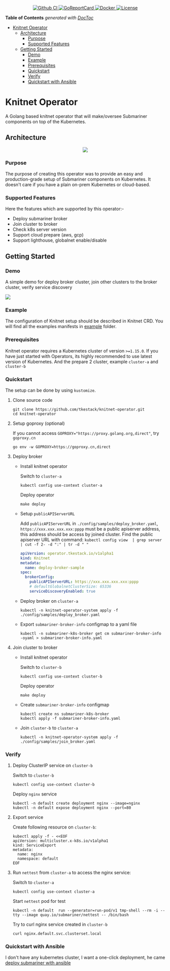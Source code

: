 <p align="center">
  <a href="https://github.com/tkestack/knitnet-operator">
    <img src="https://github.com/tkestack/knitnet-operator/workflows/CI%20Pipeline/badge.svg" alt="Github CI">
  </a>
  <a href="https://goreportcard.com/report/github.com/tkestack/knitnet-operator">
    <img src="https://goreportcard.com/badge/github.com/tkestack/knitnet-operator" alt="GoReportCard">
  </a>
  <a href="https://quay.io/repository/danielxlee/knitnet-operator">
    <img src="https://img.shields.io/badge/container-ready-green" alt="Docker">
  </a>
  <a href="https://github.com/tkestack/knitnet-operator/master/LICENSE">
    <img src="https://img.shields.io/badge/License-Apache%202.0-blue.svg" alt="License">
  </a>
</p>

<!-- START doctoc generated TOC please keep comment here to allow auto update -->
<!-- DON'T EDIT THIS SECTION, INSTEAD RE-RUN doctoc TO UPDATE -->
**Table of Contents**  *generated with [DocToc](https://github.com/thlorenz/doctoc)*

- [Knitnet Operator](#knitnet-operator)
  - [Architecture](#architecture)
    - [Purpose](#purpose)
    - [Supported Features](#supported-features)
  - [Getting Started](#getting-started)
    - [Demo](#demo)
    - [Example](#example)
    - [Prerequisites](#prerequisites)
    - [Quickstart](#quickstart)
    - [Verify](#verify)
    - [Quickstart with Ansible](#quickstart-with-ansible)

<!-- END doctoc generated TOC please keep comment here to allow auto update -->

# Knitnet Operator

A Golang based knitnet operator that will make/oversee Submariner components on top of the Kubernetes.

## Architecture

<div align="center">
    <img src="./docs/icons/submariner-arch.png">
</div>

### Purpose

The purpose of creating this operator was to provide an easy and production-grade setup of Submariner components on Kubernetes. It doesn't care if you have a plain on-prem Kubernetes or cloud-based.

### Supported Features

Here the features which are supported by this operator:-

- Deploy submariner broker
- Join cluster to broker
- Check k8s server version
- Support cloud prepare (aws, gcp)
- Support lighthouse, globalnet enable/disable

## Getting Started

### Demo

A simple demo for deploy broker cluster, join other clusters to the broker cluster, verify service discovery

<img src="./docs/icons/demo.gif">

### Example

The configuration of Knitnet setup should be described in Knitnet CRD. You will find all the examples manifests in [example](./config/samples) folder.

### Prerequisites

Knitnet operator requires a Kubernetes cluster of version `>=1.15.0`. If you have just started with Operators, its highly recommended to use latest version of Kubernetes. And the prepare 2 cluster, example `cluster-a` and `cluster-b`

### Quickstart

The setup can be done by using `kustomize`.

1. Clone source code

    ```shell
    git clone https://github.com/tkestack/knitnet-operator.git
    cd knitnet-operator
    ```

1. Setup goproxy (optional)

    If you cannot access `GOPROXY="https://proxy.golang.org,direct"`, try `goproxy.cn`

    ```shell
    go env -w GOPROXY=https://goproxy.cn,direct
    ```

1. Deploy broker

    - Install knitnet operator

        Switch to `cluster-a`

        ```shell
        kubectl config use-context cluster-a
        ```

        Deploy operator

        ```shell
        make deploy
        ```

    - Setup `publicAPIServerURL`

      Add `publicAPIServerURL` in `./config/samples/deploy_broker.yaml`, `https://xxx.xxx.xxx.xxx:pppp` must be a public apiserver address, this address should be access by joined cluster.
      Find the public apiserver URL with command: `kubectl config view  | grep server | cut -f 2- -d ":" | tr -d " "`

      ```yaml
      apiVersion: operator.tkestack.io/v1alpha1
      kind: Knitnet
      metadata:
        name: deploy-broker-sample
      spec:
        brokerConfig:
          publicAPIServerURL: https://xxx.xxx.xxx.xxx:pppp
          # defaultGlobalnetClusterSize: 65336
          serviceDiscoveryEnabled: true
      ```

    - Deploy broker on `cluster-a`

      ```shell
      kubectl -n knitnet-operator-system apply -f ./config/samples/deploy_broker.yaml
      ```

    - Export `submariner-broker-info` configmap to a yaml file

      ```shell
      kubectl -n submariner-k8s-broker get cm submariner-broker-info -oyaml > submariner-broker-info.yaml
      ```

1. Join cluster to broker

     - Install knitnet operator

        Switch to `cluster-b`

        ```shell
        kubectl config use-context cluster-b
        ```

        Deploy operator

        ```shell
        make deploy
        ```

     - Create `submariner-broker-info` configmap

       ```shell
       kubectl create ns submariner-k8s-broker
       kubectl apply -f submariner-broker-info.yaml
       ```

     - Join `cluster-b` to `cluster-a`

       ```shell
       kubectl -n knitnet-operator-system apply -f ./config/samples/join_broker.yaml
       ```

### Verify

1. Deploy ClusterIP service on `cluster-b`

    Switch to `cluster-b`

    ```shell
    kubectl config use-context cluster-b
    ```

    Deploy `nginx` service

    ```shell
    kubectl -n default create deployment nginx --image=nginx
    kubectl -n default expose deployment nginx --port=80
    ```

1. Export service

   Create following resource on `cluster-b`:

    ```shell
    kubectl apply -f - <<EOF
    apiVersion: multicluster.x-k8s.io/v1alpha1
    kind: ServiceExport
    metadata:
      name: nginx
      namespace: default
    EOF
    ```

1. Run `nettest` from `cluster-a` to access the nginx service:

    Switch to `cluster-a`

    ```shell
    kubectl config use-context cluster-a
    ```

    Start `nettest` pod for test

    ```shell
    kubectl -n default  run --generator=run-pod/v1 tmp-shell --rm -i --tty --image quay.io/submariner/nettest -- /bin/bash
    ```

    Try to curl nginx service created in `cluster-b`

    ```shell
    curl nginx.default.svc.clusterset.local
    ```

### Quickstart with Ansible

I don't have any kubernetes cluster, I want a one-click deployment, he came [deploy submariner with ansible](https://github.com/DanielXLee/deploy-submariner/blob/main/README.md)
